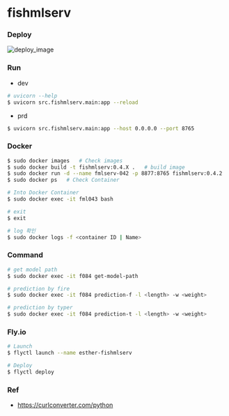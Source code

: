 # fishmlserv

### Deploy
![deploy_image](https://github.com/user-attachments/assets/ea46447a-0c40-42fa-843d-519b9ca2b013)

### Run
- dev
```bash
# uvicorn --help
$ uvicorn src.fishmlserv.main:app --reload
```

- prd
```bash
$ uvicorn src.fishmlserv.main:app --host 0.0.0.0 --port 8765 
```

### Docker
```bash
$ sudo docker images   # Check images
$ sudo docker build -t fishmlserv:0.4.X .   # build image
$ sudo docker run -d --name fmlserv-042 -p 8877:8765 fishmlserv:0.4.2  # Run Docker
$ sudo docker ps   # Check Container

# Into Docker Container
$ sudo docker exec -it fml043 bash

# exit
$ exit

# log 확인
$ sudo docker logs -f <container ID | Name>
```

### Command
```bash
# get model path
$ sudo docker exec -it f084 get-model-path

# prediction by fire
$ sudo docker exec -it f084 prediction-f -l <length> -w <weight>

# prediction by typer
$ sudo docker exec -it f084 prediction-t -l <length> -w <weight>
```

### Fly.io
```bash
# Launch
$ flyctl launch --name esther-fishmlserv

# Deploy
$ flyctl deploy
```

### Ref
- https://curlconverter.com/python
